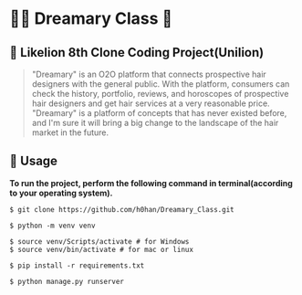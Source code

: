 # 💇‍♂ Dreamary Class 💇

## 🦁 Likelion 8th Clone Coding Project(Unilion)

> "Dreamary" is an O2O platform that connects prospective hair designers with the general public. With the platform, consumers can check the history, portfolio, reviews, and horoscopes of prospective hair designers and get hair services at a very reasonable price. "Dreamary" is a platform of concepts that has never existed before, and I'm sure it will bring a big change to the landscape of the hair market in the future.



## 📖 Usage

**To run the project, perform the following command in terminal(according to your operating system).**

```shell
$ git clone https://github.com/h0han/Dreamary_Class.git

$ python -m venv venv

$ source venv/Scripts/activate # for Windows
$ source venv/bin/activate # for mac or linux

$ pip install -r requirements.txt

$ python manage.py runserver
```

